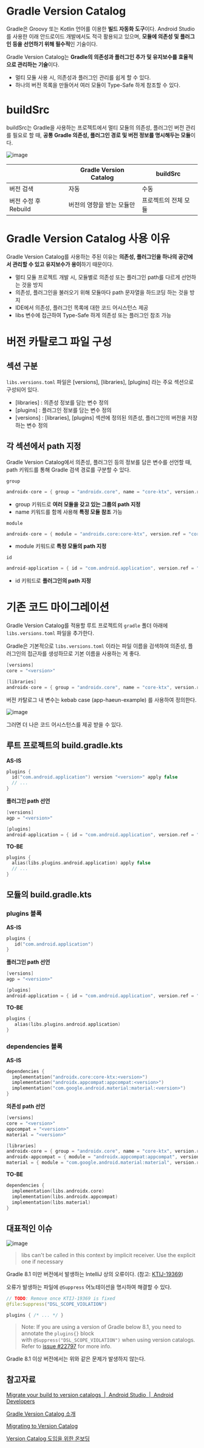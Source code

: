 # Gradle Version Catalog

Gradle은 Groovy 또는 Kotlin 언어를 이용한 **빌드 자동화 도구**이다. Android Studio를 사용한 이래 안드로이드 개발에서도 적극 활용되고 있으며, **모듈에 의존성 및 플러그인 등을 선언하기 위해 필수적**인 기술이다.

Gradle Version Catalog는 **Gradle의 의존성과 플러그인 추가 및 유지보수를 효율적으로 관리하는 기술**이다.

- 멀티 모듈 사용 시, 의존성과 플러그인 관리를 쉽게 할 수 있다.
- 하나의 버전 목록을 만들어서 여러 모듈이 Type-Safe 하게 참조할 수 있다.

# buildSrc

buildSrc는 Gradle을 사용하는 프로젝트에서 멀티 모듈의 의존성, 플러그인 버전 관리를 필요로 할 때, **공통 Gradle 의존성, 플러그인 경로 및 버전 정보를 명시해두는 모듈**이다.

![image](https://github.com/leeeha/Android-TIL/assets/68090939/03b10c69-1356-4ce7-9441-32dec826bb63)

|  | Gradle Version Catalog | buildSrc |
| --- | --- | --- |
| 버전 검색  | 자동 | 수동 |
| 버전 수정 후 Rebuild | 버전의 영향을 받는 모듈만 | 프로젝트의 전체 모듈 |

# Gradle Version Catalog 사용 이유

Gradle Version Catalog를 사용하는 주된 이유는 **의존성, 플러그인을 하나의 공간에서 관리할 수 있고 유지보수가 용이**하기 때문이다. 

- 멀티 모듈 프로젝트 개발 시, 모듈별로 의존성 또는 플러그인 path를 다르게 선언하는 것을 방지
- 의존성, 플러그인을 불러오기 위해 모듈마다 path 문자열을 하드코딩 하는 것을 방지
- IDE에서 의존성, 플러그인 목록에 대한 코드 어시스턴스 제공
- libs 변수에 접근하여 Type-Safe 하게 의존성 또는 플러그인 참조 가능

# 버전 카탈로그 파일 구성

## 섹션 구분

`libs.versions.toml` 파일은 [versions], [libraries], [plugins] 라는 주요 섹션으로 구성되어 있다.

- [libraries] : 의존성 정보를 담는 변수 정의
- [plugins] : 플러그인 정보를 담는 변수 정의
- [versions] : [libraries], [plugins] 섹션에 정의된 의존성, 플러그인의 버전을 저장하는 변수 정의

## 각 섹션에서 path 지정

Gradle Version Catalog에서 의존성, 플러그인 등의 정보를 담은 변수를 선언할 때, path 키워드를 통해 Gradle 검색 경로를 구분할 수 있다. 

`group`

```kotlin
androidx-core = { group = "androidx.core", name = "core-ktx", version.ref = "core" }
```

- group 키워드로 **여러 모듈을 갖고 있는 그룹의 path 지정**
- name 키워드를 함께 사용해 **특정 모듈 참조** 가능

`module`

```kotlin
androidx-core = { module = "androidx.core:core-ktx", version.ref = "core" }
```

- module 키워드로 **특정 모듈의 path 지정**

`id`

```kotlin
android-application = { id = "com.android.application", version.ref = "agp" }
```

- id 키워드로 **플러그인의 path 지정**

# 기존 코드 마이그레이션

Gradle Version Catalog를 적용할 루트 프로젝트의 `gradle` 폴더 아래에 `libs.versions.toml` 파일을 추가한다. 

Gradle은 기본적으로 `libs.versions.toml` 이라는 파일 이름을 검색하여 의존성, 플러그인의 접근자를 생성하므로 기본 이름을 사용하는 게 좋다. 

```kotlin
[versions]
core = "<version>"

[libraries]
androidx-core = { group = "androidx.core", name = "core-ktx", version.ref = "core" }
```

버전 카탈로그 내 변수는 kebab case (app-haeun-example) 를 사용하여 정의한다. 

![image](https://github.com/leeeha/Android-TIL/assets/68090939/830f3c0a-b35e-49ce-ac06-fa275601eb03)

그러면 더 나은 코드 어시스턴스를 제공 받을 수 있다. 

## 루트 프로젝트의 build.gradle.kts

**AS-IS**

```kotlin
plugins {
  id("com.android.application") version "<version>" apply false
  // ...
}
```

**플러그인 path 선언** 

```kotlin
[versions]
agp = "<version>"

[plugins]
android-application = { id = "com.android.application", version.ref = "agp" }
```

**TO-BE**

```kotlin
plugins {
  alias(libs.plugins.android.application) apply false
  // ...
}
```

## 모듈의 build.gradle.kts

### plugins 블록

**AS-IS**

```kotlin
plugins {
   id("com.android.application")
}
```

**플러그인 path 선언** 

```kotlin
[versions]
agp = "<version>"

[plugins]
android-application = { id = "com.android.application", version.ref = "agp" }
```

**TO-BE**

```kotlin
plugins {
   alias(libs.plugins.android.application)
}
```

### dependencies 블록

**AS-IS**

```kotlin
dependencies {
  implementation("androidx.core:core-ktx:<version>")
  implementation("androidx.appcompat:appcompat:<version>")
  implementation("com.google.android.material:material:<version>")
}
```

**의존성 path 선언** 

```kotlin
[versions]
core = "<version>"
appcompat = "<version>"
material = "<version>"

[libraries]
androidx-core = { group = "androidx.core", name = "core-ktx", version.ref = "core" }
androidx-appcompat = { module = "androidx.appcompat:appcompat", version.ref = "appcompat" }
material = { module = "com.google.android.material:material", version.ref = "material" }
```

**TO-BE**

```kotlin
dependencies {
  implementation(libs.androidx.core)
  implementation(libs.androidx.appcompat)
  implementation(libs.material)
}
```

## 대표적인 이슈

![image](https://github.com/leeeha/Android-TIL/assets/68090939/d4b1b00b-7251-418d-982c-a40bb94b2c74)

> libs can't be called in this context by implicit receiver. Use the explicit one if necessary

Gradle 8.1 미만 버전에서 발생하는 IntelliJ 상의 오류이다. (참고: [KTIJ-19369](https://youtrack.jetbrains.com/issue/KTIJ-19369/False-positive-cant-be-called-in-this-context-by-implicit-receiver-with-plugins-in-Gradle-version-catalogs-as-a-TOML-file))

오류가 발생하는 파일에 `@Suppress` 어노테이션을 명시하여 해결할 수 있다. 

```kotlin
// TODO: Remove once KTIJ-19369 is fixed
@file:Suppress("DSL_SCOPE_VIOLATION")

plugins { /* ... */ }
```

>Note: If you are using a version of Gradle below 8.1, you need to annotate the `plugins{}` block with `@Suppress("DSL_SCOPE_VIOLATION")` when using version catalogs. Refer to [issue #22797](https://github.com/gradle/gradle/issues/22797) for more info.

Gradle 8.1 이상 버전에서는 위와 같은 문제가 발생하지 않는다. 

## 참고자료

[Migrate your build to version catalogs  |  Android Studio  |  Android Developers](https://developer.android.com/build/migrate-to-catalogs)

[Gradle Version Catalog 소개](https://medium.com/team-aliens/gradle-version-catalog-적용기-上-gradle-version-catalog-소개-264beee22342)

[Migrating to Version Catalog](https://proandroiddev.com/migrating-to-version-catalog-ce737cb94233)

[Version Catalog 도입을 위한 온보딩](https://brunch.co.kr/@purpledev/46)